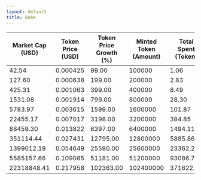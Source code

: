 ```yaml
---
layout: default
title: Boba
---
```

| Market Cap (USD) | Token Price (USD) | Token Price Growth (%) | Minted Token (Amount) | Total Spent (Token) | Author Revenue (USD) | Platform Mint Fee (USD) |
|------------------|-------------------|------------------------|-----------------------|--------------------|-------------------------|-------------------------|
| 42.54 | 0.000425 | 99.00 | 100000 | 1.06 | 0.96 | 0.10 |
| 127.60 | 0.000638 | 199.00 | 200000 | 2.83 | 2.55 | 0.26 |
| 425.31 | 0.001063 | 399.00 | 400000 | 8.49 | 7.66 | 0.77 |
| 1531.08 | 0.001914 | 799.00 | 800000 | 28.30 | 25.52 | 2.55 |
| 5783.97 | 0.003615 | 1599.00 | 1600000 | 101.87 | 91.86 | 9.19 |
| 22455.17 | 0.007017 | 3198.00 | 3200000 | 384.85 | 347.04 | 34.70 |
| 88459.30 | 0.013822 | 6397.00 | 6400000 | 1494.11 | 1347.31 | 134.73 |
| 351114.44 | 0.027431 | 12795.00 | 12800000 | 5885.86 | 5307.56 | 530.76 |
| 1399012.19 | 0.054649 | 25590.00 | 25600000 | 23362.26 | 21066.87 | 2106.69 |
| 5585157.66 | 0.109085 | 51181.00 | 51200000 | 93086.71 | 83940.73 | 8394.07 |
| 22318848.41 | 0.217958 | 102363.00 | 102400000 | 371622.19 | 335109.46 | 33510.95 |
